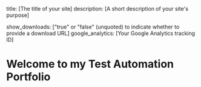 title: [The title of your site]
description: [A short description of your site's purpose]

show_downloads: ["true" or "false" (unquoted) to indicate whether to provide a download URL]
google_analytics: [Your Google Analytics tracking ID]

# Welcome to my Test Automation Portfolio
